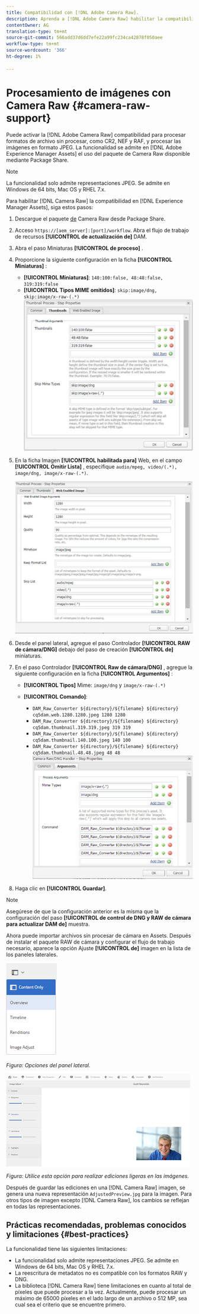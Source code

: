 ```yaml
---
title: Compatibilidad con [!DNL Adobe Camera Raw].
description: Aprenda a [!DNL Adobe Camera Raw] habilitar la compatibilidad con [!DNL Adobe Experience Manager Assets].
contentOwner: AG
translation-type: tm+mt
source-git-commit: 566add37d6dd7efe22a99fc234ca42878f050aee
workflow-type: tm+mt
source-wordcount: '366'
ht-degree: 1%

---
```



# Procesamiento de imágenes con Camera Raw {#camera-raw-support}

Puede activar la [!DNL Adobe Camera Raw] compatibilidad para procesar formatos de archivo sin procesar, como CR2, NEF y RAF, y procesar las imágenes en formato JPEG. La funcionalidad se admite en [!DNL Adobe Experience Manager Assets] el uso del paquete [](https://www.adobeaemcloud.com/content/marketplace/marketplaceProxy.html?packagePath=/content/companies/public/adobe/packages/aem630/product/assets/aem-assets-cameraraw-pkg) de Camera Raw disponible mediante Package Share.

>[!NOTE]
>
>La funcionalidad solo admite representaciones JPEG. Se admite en Windows de 64 bits, Mac OS y RHEL 7.x.

Para habilitar [!DNL Camera Raw] la compatibilidad en [!DNL Experience Manager Assets], siga estos pasos:

1. Descargue el paquete [de](https://www.adobeaemcloud.com/content/marketplace/marketplaceProxy.html?packagePath=/content/companies/public/adobe/packages/aem630/product/assets/aem-assets-cameraraw-pkg) Camera Raw desde Package Share.
1. Acceso `https://[aem_server]:[port]/workflow`. Abra el flujo de trabajo de recursos **[!UICONTROL de actualización de]** DAM.
1. Abra el paso Miniaturas **[!UICONTROL de proceso]** .
1. Proporcione la siguiente configuración en la ficha **[!UICONTROL Miniaturas]** :

   * **[!UICONTROL Miniaturas]**: `140:100:false, 48:48:false, 319:319:false`
   * **[!UICONTROL Tipos MIME omitidos]**: `skip:image/dng, skip:image/x-raw-(.*)`
   ![chlimage_1-128](assets/chlimage_1-334.png)

1. En la ficha Imagen **[!UICONTROL habilitada para]** Web, en el campo **[!UICONTROL Omitir Lista]** , especifique `audio/mpeg, video/(.*), image/dng, image/x-raw-(.*)`.

   ![chlimage_1-127](assets/chlimage_1-335.png)

1. Desde el panel lateral, agregue el paso Controlador **[!UICONTROL RAW de cámara/DNG]** debajo del paso de creación **[!UICONTROL de]** miniaturas.
1. En el paso Controlador **[!UICONTROL Raw de cámara/DNG]** , agregue la siguiente configuración en la ficha **[!UICONTROL Argumentos]** :

   * **[!UICONTROL Tipos]** Mime: `image/dng` y `image/x-raw-(.*)`
   * **[!UICONTROL Comando]**:

      * `DAM_Raw_Converter ${directory}/${filename} ${directory} cq5dam.web.1280.1280.jpeg 1280 1280`
      * `DAM_Raw_Converter ${directory}/${filename} ${directory} cq5dam.thumbnail.319.319.jpeg 319 319`
      * `DAM_Raw_Converter ${directory}/${filename} ${directory} cq5dam.thumbnail.140.100.jpeg 140 100`
      * `DAM_Raw_Converter ${directory}/${filename} ${directory} cq5dam.thumbnail.48.48.jpeg 48 48`
   ![chlimage_1-130](assets/chlimage_1-336.png)

1. Haga clic en **[!UICONTROL Guardar]**.

>[!NOTE]
>
>Asegúrese de que la configuración anterior es la misma que la configuración del paso **[!UICONTROL de control de DNG y RAW de cámara para actualizar DAM de]** muestra.

Ahora puede importar archivos sin procesar de cámara en Assets. Después de instalar el paquete RAW de cámara y configurar el flujo de trabajo necesario, aparece la opción Ajuste **[!UICONTROL de]** imagen en la lista de los paneles laterales.

![chlimage_1-131](assets/chlimage_1-337.png)

*Figura: Opciones del panel lateral.*

![chlimage_1-132](assets/chlimage_1-338.png)

*Figura: Utilice esta opción para realizar ediciones ligeras en las imágenes.*

Después de guardar las ediciones en una [!DNL Camera Raw] imagen, se genera una nueva representación `AdjustedPreview.jpg` para la imagen. Para otros tipos de imagen excepto [!DNL Camera Raw], los cambios se reflejan en todas las representaciones.

## Prácticas recomendadas, problemas conocidos y limitaciones {#best-practices}

La funcionalidad tiene las siguientes limitaciones:

* La funcionalidad solo admite representaciones JPEG. Se admite en Windows de 64 bits, Mac OS y RHEL 7.x.
* La reescritura de metadatos no es compatible con los formatos RAW y DNG.
* La biblioteca [!DNL Camera Raw] tiene limitaciones en cuanto al total de píxeles que puede procesar a la vez. Actualmente, puede procesar un máximo de 65000 píxeles en el lado largo de un archivo o 512 MP, sea cual sea el criterio que se encuentre primero.
